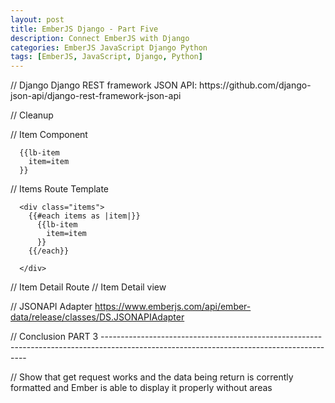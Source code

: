```yaml
---
layout: post
title: EmberJS Django - Part Five
description: Connect EmberJS with Django
categories: EmberJS JavaScript Django Python
tags: [EmberJS, JavaScript, Django, Python]
---
```


<!-- PART FIVE  --------------------------------------------------------------------------------------------------------------------------------------------->

<section>
  // Django
    Django REST framework JSON API: https://github.com/django-json-api/django-rest-framework-json-api

  // Cleanup

  // Item Component
  ```
    {{lb-item
      item=item
    }}
  ```

  // Items Route Template
  ```
    <div class="items">
      {{#each items as |item|}}
        {{lb-item
          item=item
        }}
      {{/each}}

    </div>
  ```

  // Item Detail Route
  // Item Detail view

  // JSONAPI Adapter
    https://www.emberjs.com/api/ember-data/release/classes/DS.JSONAPIAdapter

  // Conclusion PART 3 -----------------------------------------------------------------------------------------------------------------------------------------

  // Show that get request works and the data being return is corrently formatted and Ember is able to display it properly without areas
</section>

